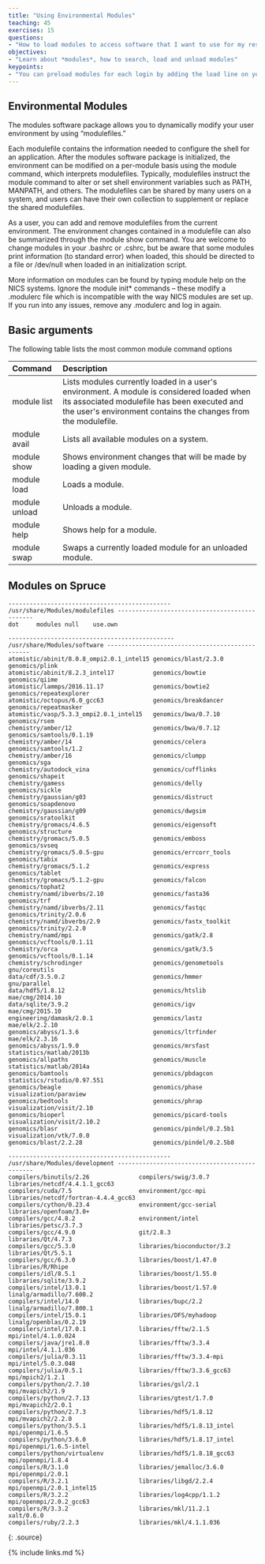 ```yaml
---
title: "Using Environmental Modules"
teaching: 45
exercises: 15
questions:
- "How to load modules to access software that I want to use for my research"
objectives:
- "Learn about *modules*, how to search, load and unload modules"
keypoints:
- "You can preload modules for each login by adding the load line on your .bashrc"
---
```


## Environmental Modules

The modules software package allows you to dynamically modify your user environment by using “modulefiles.”

Each modulefile contains the information needed to configure the shell for an application. After the modules software package is initialized, the environment can be modified on a per-module basis using the module command, which interprets modulefiles. Typically, modulefiles instruct the module command to alter or set shell environment variables such as PATH, MANPATH, and others. The modulefiles can be shared by many users on a system, and users can have their own collection to supplement or replace the shared modulefiles.

As a user, you can add and remove modulefiles from the current environment. The environment changes contained in a modulefile can also be summarized through the module show command. You are welcome to change modules in your .bashrc or .cshrc, but be aware that some modules print information (to standard error) when loaded, this should be directed to a file or /dev/null when loaded in an initialization script.

More information on modules can be found by typing module help on the NICS systems. Ignore the module init* commands – these modify a .modulerc file which is incompatible with the way NICS modules are set up. If you run into any issues, remove any .modulerc and log in again.

## Basic arguments

The following table lists the most common module command options

| Command	| Description |
|:--------|:------------|
| module list	| Lists modules currently loaded in a user's environment. A module is considered loaded when its associated modulefile has been executed and the user's environment contains the changes from the modulefile. |
| module avail | Lists all available modules on a system. |
| module show	| Shows environment changes that will be made by loading a given module. |
| module load	| Loads a module. |
| module unload	| Unloads a module. |
| module help	| Shows help for a module. |
| module swap	| Swaps a currently loaded module for an unloaded module. |

## Modules on Spruce

~~~
---------------------------------------------- /usr/share/Modules/modulefiles ----------------------------------------------
dot     modules null    use.own

----------------------------------------------- /usr/share/Modules/software ------------------------------------------------
atomistic/abinit/8.0.8_ompi2.0.1_intel15 genomics/blast/2.3.0                     genomics/plink
atomistic/abinit/8.2.3_intel17           genomics/bowtie                          genomics/qiime
atomistic/lammps/2016.11.17              genomics/bowtie2                         genomics/repeatexplorer
atomistic/octopus/6.0_gcc63              genomics/breakdancer                     genomics/repeatmasker
atomistic/vasp/5.3.3_ompi2.0.1_intel15   genomics/bwa/0.7.10                      genomics/rsem
chemistry/amber/12                       genomics/bwa/0.7.12                      genomics/samtools/0.1.19
chemistry/amber/14                       genomics/celera                          genomics/samtools/1.2
chemistry/amber/16                       genomics/clumpp                          genomics/sga
chemistry/autodock_vina                  genomics/cufflinks                       genomics/shapeit
chemistry/gamess                         genomics/delly                           genomics/sickle
chemistry/gaussian/g03                   genomics/distruct                        genomics/soapdenovo
chemistry/gaussian/g09                   genomics/dwgsim                          genomics/sratoolkit
chemistry/gromacs/4.6.5                  genomics/eigensoft                       genomics/structure
chemistry/gromacs/5.0.5                  genomics/emboss                          genomics/svseq
chemistry/gromacs/5.0.5-gpu              genomics/errcorr_tools                   genomics/tabix
chemistry/gromacs/5.1.2                  genomics/express                         genomics/tablet
chemistry/gromacs/5.1.2-gpu              genomics/falcon                          genomics/tophat2
chemistry/namd/ibverbs/2.10              genomics/fasta36                         genomics/trf
chemistry/namd/ibverbs/2.11              genomics/fastqc                          genomics/trinity/2.0.6
chemistry/namd/ibverbs/2.9               genomics/fastx_toolkit                   genomics/trinity/2.2.0
chemistry/namd/mpi                       genomics/gatk/2.8                        genomics/vcftools/0.1.11
chemistry/orca                           genomics/gatk/3.5                        genomics/vcftools/0.1.14
chemistry/schrodinger                    genomics/genometools                     gnu/coreutils
data/cdf/3.5.0.2                         genomics/hmmer                           gnu/parallel
data/hdf5/1.8.12                         genomics/htslib                          mae/cmg/2014.10
data/sqlite/3.9.2                        genomics/igv                             mae/cmg/2015.10
engineering/damask/2.0.1                 genomics/lastz                           mae/elk/2.2.10
genomics/abyss/1.3.6                     genomics/ltrfinder                       mae/elk/2.3.16
genomics/abyss/1.9.0                     genomics/mrsfast                         statistics/matlab/2013b
genomics/allpaths                        genomics/muscle                          statistics/matlab/2014a
genomics/bamtools                        genomics/pbdagcon                        statistics/rstudio/0.97.551
genomics/beagle                          genomics/phase                           visualization/paraview
genomics/bedtools                        genomics/phrap                           visualization/visit/2.10
genomics/bioperl                         genomics/picard-tools                    visualization/visit/2.10.2
genomics/blasr                           genomics/pindel/0.2.5b1                  visualization/vtk/7.0.0
genomics/blast/2.2.28                    genomics/pindel/0.2.5b8

---------------------------------------------- /usr/share/Modules/development ----------------------------------------------
compilers/binutils/2.26              compilers/swig/3.0.7                 libraries/netcdf/4.4.1.1_gcc63
compilers/cuda/7.5                   environment/gcc-mpi                  libraries/netcdf/fortran-4.4.4_gcc63
compilers/cython/0.23.4              environment/gcc-serial               libraries/openfoam/3.0+
compilers/gcc/4.8.2                  environment/intel                    libraries/petsc/3.7.3
compilers/gcc/4.9.0                  git/2.8.3                            libraries/Qt/4.7.3
compilers/gcc/5.3.0                  libraries/bioconductor/3.2           libraries/Qt/5.5.1
compilers/gcc/6.3.0                  libraries/boost/1.47.0               libraries/R/Rhipe
compilers/idl/8.5.1                  libraries/boost/1.55.0               libraries/sqlite/3.9.2
compilers/intel/13.0.1               libraries/boost/1.57.0               linalg/armadillo/7.600.2
compilers/intel/14.0                 libraries/bupc/2.2                   linalg/armadillo/7.800.1
compilers/intel/15.0.1               libraries/DFS/myhadoop               linalg/openblas/0.2.19
compilers/intel/17.0.1               libraries/fftw/2.1.5                 mpi/intel/4.1.0.024
compilers/java/jre1.8.0              libraries/fftw/3.3.4                 mpi/intel/4.1.1.036
compilers/julia/0.3.11               libraries/fftw/3.3.4-mpi             mpi/intel/5.0.3.048
compilers/julia/0.5.1                libraries/fftw/3.3.6_gcc63           mpi/mpich2/1.2.1
compilers/python/2.7.10              libraries/gsl/2.1                    mpi/mvapich2/1.9
compilers/python/2.7.13              libraries/gtest/1.7.0                mpi/mvapich2/2.0.1
compilers/python/2.7.3               libraries/hdf5/1.8.12                mpi/mvapich2/2.2.0
compilers/python/3.5.1               libraries/hdf5/1.8.13_intel          mpi/openmpi/1.6.5
compilers/python/3.6.0               libraries/hdf5/1.8.17_intel          mpi/openmpi/1.6.5-intel
compilers/python/virtualenv          libraries/hdf5/1.8.18_gcc63          mpi/openmpi/1.8.4
compilers/R/3.1.0                    libraries/jemalloc/3.6.0             mpi/openmpi/2.0.1
compilers/R/3.2.1                    libraries/libgd/2.2.4                mpi/openmpi/2.0.1_intel15
compilers/R/3.2.2                    libraries/log4cpp/1.1.2              mpi/openmpi/2.0.2_gcc63
compilers/R/3.3.2                    libraries/mkl/11.2.1                 xalt/0.6.0
compilers/ruby/2.2.3                 libraries/mkl/4.1.1.036

~~~
{: .source}


{% include links.md %}
